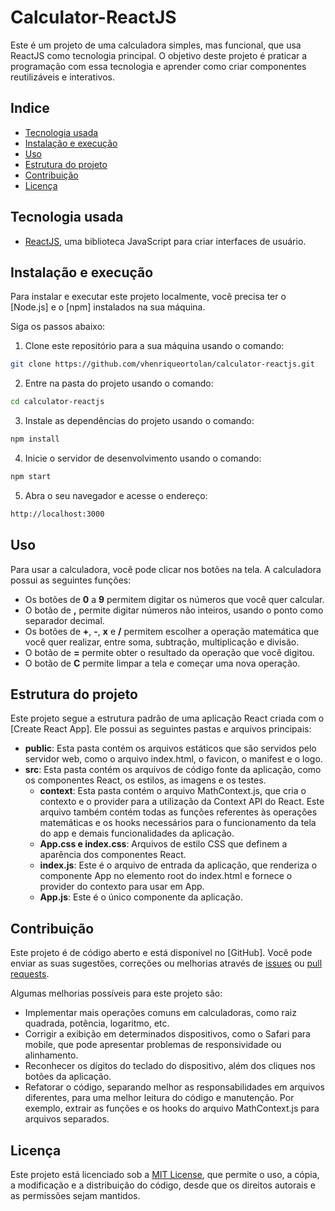 # Calculator-ReactJS

Este é um projeto de uma calculadora simples, mas funcional, que usa ReactJS como tecnologia principal. O objetivo deste projeto é praticar a programação com essa tecnologia e aprender como criar componentes reutilizáveis e interativos.

## Indice

- [Tecnologia usada](#tecnologia-usada)
- [Instalação e execução](#instalação-e-execução)
- [Uso](#uso)
- [Estrutura do projeto](#estrutura-do-projeto)
- [Contribuição](#contribuição)
- [Licença](#licença)

## Tecnologia usada

- [ReactJS](https://react.dev/), uma biblioteca JavaScript para criar interfaces de usuário.

## Instalação e execução

Para instalar e executar este projeto localmente, você precisa ter o [Node.js] e o [npm] instalados na sua máquina.

Siga os passos abaixo:

1. Clone este repositório para a sua máquina usando o comando:

```bash
git clone https://github.com/vhenriqueortolan/calculator-reactjs.git
```

2. Entre na pasta do projeto usando o comando:

```bash
cd calculator-reactjs
```

3. Instale as dependências do projeto usando o comando:

```bash
npm install
```

4. Inicie o servidor de desenvolvimento usando o comando:

```bash
npm start
```

5. Abra o seu navegador e acesse o endereço:

```bash
http://localhost:3000
```

## Uso

Para usar a calculadora, você pode clicar nos botões na tela. A calculadora possui as seguintes funções:

- Os botões de **0** a **9** permitem digitar os números que você quer calcular.
- O botão de **,** permite digitar números não inteiros, usando o ponto como separador decimal.
- Os botões de **+**, **-**, **x** e **/** permitem escolher a operação matemática que você quer realizar, entre soma, subtração, multiplicação e divisão.
- O botão de **=** permite obter o resultado da operação que você digitou.
- O botão de **C** permite limpar a tela e começar uma nova operação.

## Estrutura do projeto

Este projeto segue a estrutura padrão de uma aplicação React criada com o [Create React App]. Ele possui as seguintes pastas e arquivos principais:

- **public**: Esta pasta contém os arquivos estáticos que são servidos pelo servidor web, como o arquivo index.html, o favicon, o manifest e o logo.
- **src**: Esta pasta contém os arquivos de código fonte da aplicação, como os componentes React, os estilos, as imagens e os testes.
  - **context**: Esta pasta contém o arquivo MathContext.js, que cria o contexto e o provider para a utilização da Context API do React. Este arquivo também contém todas as funções referentes às operações matemáticas e os hooks necessários para o funcionamento da tela do app e demais funcionalidades da aplicação.
  - **App.css e index.css**: Arquivos de estilo CSS que definem a aparência dos componentes React.
  - **index.js**: Este é o arquivo de entrada da aplicação, que renderiza o componente App no elemento root do index.html e fornece o provider do contexto para usar em App.
  - **App.js**: Este é o único componente da aplicação.

## Contribuição

Este projeto é de código aberto e está disponível no [GitHub]. Você pode enviar as suas sugestões, correções ou melhorias através de [issues](https://github.com/vhenriqueortolan/calculator-reactjs/issues) ou [pull requests](https://github.com/vhenriqueortolan/calculator-reactjs/pulls).

Algumas melhorias possíveis para este projeto são:

- Implementar mais operações comuns em calculadoras, como raiz quadrada, potência, logaritmo, etc.
- Corrigir a exibição em determinados dispositivos, como o Safari para mobile, que pode apresentar problemas de responsividade ou alinhamento.
- Reconhecer os dígitos do teclado do dispositivo, além dos cliques nos botões da aplicação.
- Refatorar o código, separando melhor as responsabilidades em arquivos diferentes, para uma melhor leitura do código e manutenção. Por exemplo, extrair as funções e os hooks do arquivo MathContext.js para arquivos separados.

## Licença

Este projeto está licenciado sob a [MIT License](/LICENSE), que permite o uso, a cópia, a modificação e a distribuição do código, desde que os direitos autorais e as permissões sejam mantidos.
